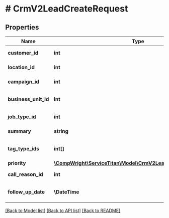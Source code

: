 # # CrmV2LeadCreateRequest

## Properties

Name | Type | Description | Notes
------------ | ------------- | ------------- | -------------
**customer_id** | **int** | ID of the customer | [optional]
**location_id** | **int** | ID of the location | [optional]
**campaign_id** | **int** | ID of the campaign |
**business_unit_id** | **int** | ID of the business unit | [optional]
**job_type_id** | **int** | ID of job type | [optional]
**summary** | **string** | Lead summary |
**tag_type_ids** | **int[]** | List of IDs of tags on the lead | [optional]
**priority** | [**\CompWright\ServiceTitan\Model\CrmV2LeadCreateRequestPriority**](CrmV2LeadCreateRequestPriority.md) |  | [optional]
**call_reason_id** | **int** | ID of the call reason | [optional]
**follow_up_date** | **\DateTime** | Date of when to follow up | [optional]

[[Back to Model list]](../../README.md#models) [[Back to API list]](../../README.md#endpoints) [[Back to README]](../../README.md)
